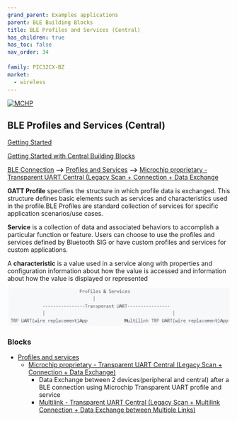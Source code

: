 ```yaml
---
grand_parent: Examples applications
parent: BLE Building Blocks
title: BLE Profiles and Services (Central)
has_children: true
has_toc: false
nav_order: 34

family: PIC32CX-BZ
market:
  - wireless
---
```

[![MCHP](https://www.microchip.com/ResourcePackages/Microchip/assets/dist/images/logo.png)](https://www.microchip.com)
## BLE Profiles and Services (Central)

[Getting Started](../../readme.md)

[Getting Started with Central Building Blocks](../readme.md)

[BLE Connection](../connection/readme.md) **-->** [Profiles and Services](../profiles_services/readme.md)  **-->** [Microchip proprietary - Transparent UART Central (Legacy Scan + Connection + Data Exchange](trp_uart/readme.md)

**GATT Profile** specifies the structure in which profile data is exchanged. This structure defines basic elements such as services and characteristics used in the profile.BLE Profiles are standard collection of services for specific application scenarios/use cases.

**Service** is a collection of data and associated behaviors to accomplish a particular function or feature. Users can choose to use the profiles and services defined by Bluetooth SIG or have custom profiles and services for custom applications.

A **characteristic** is a value used in a service along with properties and configuration information about how the value is accessed and information about how the value is displayed or represented

![](media/image1.PNG)	

### Blocks
-   [Profiles and services](readme.md)
    -   [Microchip proprietary - Transparent UART Central (Legacy Scan + Connection + Data Exchange)](trp_uart/readme.md)
    	- Data Exchange between 2 devices(peripheral and central) after a BLE connection using Microchip Transparent UART profile and service 
        -   [Multilink - Transparent UART Central (Legacy Scan + Multilink Connection + Data Exchange between Multiple Links)](ml_trp_uart/readme.md)




